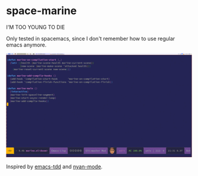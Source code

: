 # space-marine

I'M TOO YOUNG TO DIE

Only tested in spacemacs, since I don't remember how to use regular emacs anymore.

![](https://raw.githubusercontent.com/andrejlamov/space-marine/master/marine.gif)

Inspired by [emacs-tdd](https://github.com/jorgenschaefer/emacs-tdd) and [nyan-mode](https://github.com/TeMPOraL/nyan-mode/).
